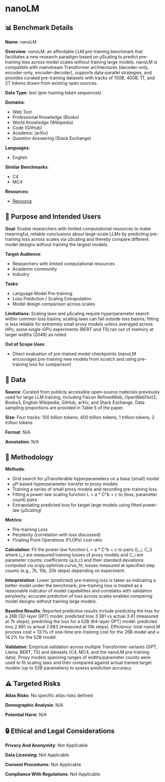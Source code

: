 # nanoLM

## 📊 Benchmark Details

**Name**: nanoLM

**Overview**: nanoLM: an affordable LLM pre-training benchmark that facilitates a new research paradigm based on µScaling to predict pre-training loss across model scales without training large models. nanoLM is compatible with mainstream Transformer architectures (decoder-only, encoder-only, encoder-decoder), supports data-parallel strategies, and provides curated pre-training datasets with tracks of 100B, 400B, 1T, and 2T tokens drawn from existing open sources.

**Data Type**: text (pre-training token sequences)

**Domains**:
- Web Text
- Professional Knowledge (Books)
- World Knowledge (Wikipedia)
- Code (GitHub)
- Academic (arXiv)
- Question Answering (Stack Exchange)

**Languages**:
- English

**Similar Benchmarks**:
- C4
- MC4

**Resources**:
- [Resource](N/A)

## 🎯 Purpose and Intended Users

**Goal**: Enable researchers with limited computational resources to make meaningful, reliable conclusions about large-scale LLMs by predicting pre-training loss across scales via µScaling and thereby compare different model designs without training the largest models.

**Target Audience**:
- Researchers with limited computational resources
- Academic community
- Industry

**Tasks**:
- Language Model Pre-training
- Loss Prediction / Scaling Extrapolation
- Model design comparison across scales

**Limitations**: Scaling laws and µScaling require hyperparameter search within common loss basins; scaling laws can fail outside loss basins; fitting is less reliable for extremely small proxy models unless averaged across HPs; some single-GPU experiments (BERT and T5) ran out of memory at larger widths (2048) as noted.

**Out of Scope Uses**:
- Direct evaluation of pre-trained model checkpoints (nanoLM encourages pre-training new models from scratch and using pre-training loss for comparison)

## 💾 Data

**Source**: Curated from publicly accessible open-source materials previously used for large LLM training, including Falcon RefinedWeb, OpenWebText2, Books3, English Wikipedia, GitHub, arXiv, and Stack Exchange. Data sampling proportions are provided in Table 5 of the paper.

**Size**: Four tracks: 100 billion tokens; 400 billion tokens; 1 trillion tokens; 2 trillion tokens

**Format**: N/A

**Annotation**: N/A

## 🔬 Methodology

**Methods**:
- Grid search for µTransferable hyperparameters on a base (small) model
- µP-based hyperparameter transfer to proxy models
- Training a series of small proxy models and recording pre-training loss
- Fitting a power-law scaling function L = a * C^b + c to (loss, parameter count) pairs
- Extrapolating predicted loss for target large models using fitted power-law (µScaling)

**Metrics**:
- Pre-training Loss
- Perplexity (correlation with loss discussed)
- Floating Point Operations (FLOPs) cost ratio

**Calculation**: Fit the power-law function L = a * C^b + c to pairs (L_i, C_i) where L_i are measured training losses of proxy models and C_i are parameter counts; coefficients {a,b,c} and their standard deviations computed via scipy.optimize.curve_fit; losses measured at specified step counts (e.g., 7k, 10k, 20k steps) depending on experiment.

**Interpretation**: Lower (predicted) pre-training loss is taken as indicating a better model under the benchmark; pre-training loss is treated as a reasonable indicator of model capabilities and correlates with validation perplexity; accurate prediction of loss across scales enables comparing model designs without training large models.

**Baseline Results**: Reported predictive results include predicting the loss for a 26B (32-layer GPT) model: predicted loss 3.381 vs actual 3.41 (measured at 7k steps); predicting the loss for a 52B (64-layer GPT) model: predicted loss 2.861 vs actual 2.883 (measured at 10k steps). Efficiency: total nanoLM process cost ≈ 13.1% of one-time pre-training cost for the 26B model and ≈ 14.2% for the 52B model.

**Validation**: Empirical validation across multiple Transformer variants (GPT, Llama, BERT, T5) and datasets (C4, MC4, and the nanoLM pre-training data). Proxy models spanning ranges of widths/parameter counts were used to fit scaling laws and then compared against actual trained target models (up to 52B parameters) to assess prediction accuracy.

## ⚠️ Targeted Risks

**Atlas Risks**:
No specific atlas risks defined

**Demographic Analysis**: N/A

**Potential Harm**: N/A

## 🔒 Ethical and Legal Considerations

**Privacy And Anonymity**: Not Applicable

**Data Licensing**: Not Applicable

**Consent Procedures**: Not Applicable

**Compliance With Regulations**: Not Applicable
